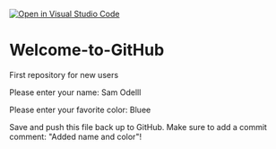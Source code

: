 [![Open in Visual Studio Code](https://classroom.github.com/assets/open-in-vscode-f059dc9a6f8d3a56e377f745f24479a46679e63a5d9fe6f495e02850cd0d8118.svg)](https://classroom.github.com/online_ide?assignment_repo_id=6786855&assignment_repo_type=AssignmentRepo)
# Welcome-to-GitHub
First repository for new users

Please enter your name:
Sam Odelll

Please enter your favorite color:
Bluee

Save and push this file back up to GitHub. 
Make sure to add a commit comment: "Added name and color"!
